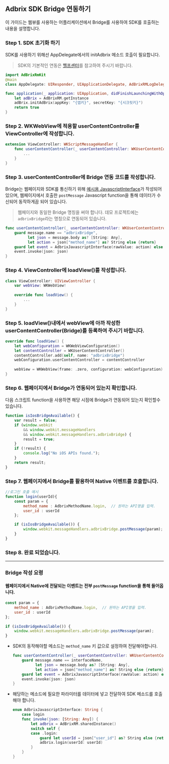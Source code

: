 ## Adbrix SDK Bridge 연동하기

이 가이드는 웹뷰를 사용하는 어플리케이션에서 Bridge를 사용하여 SDK를 호출하는 내용을 설명합니다. 

### Step 1. SDK 초기화 하기

SDK를 사용하기 위해선 AppDelegate에서의 initAdbrix 메소드 호출이 필요합니다.

> SDK의 기본적인 연동은 [헬프센터](https://help.dfinery.io/hc/ko/articles/900005450503-디파이너리-애드브릭스-연동하기-iOS-)를 참고하여 주시기 바랍니다.

```swift
import AdBrixRmKit
@main
class AppDelegate: UIResponder, UIApplicationDelegate, AdBrixRMLogDelegate {

func application(_ application: UIApplication, didFinishLaunchingWithOptions launchOptions: [UIApplication.LaunchOptionsKey: Any]?) -> Bool {
    let adBrix = AdBrixRM.getInstance
    adBrix.initAdBrix(appKey: "{앱키}", secretKey: "{시크릿키}")
    return true
}
```

### Step 2. WKWebView에 적용할 userContentController를 ViewController에 작성합니다. 

```swift
extension ViewController: WKScriptMessageHandler {
    func userContentController(_ userContentController: WKUserContentController, didReceive message: WKScriptMessage) {
        ...    
    }
}
```

### Step 3.  userContentController에 Bridge 연동 코드를 작성합니다.

Bridge는 웹페이지와 SDK를 통신하기 위해 [예시용 JavascriptInterface](file/AdbrixJavascriptInterface.swift)가 작성되어 있으며, 웹페이지에서 호출한 `postMessage`  Javascript function을 통해 데이터가 수신되어 동작하게끔 되어 있습니다.

> 웹페이지와 동일한 Bridge 명칭을 써야 합니다. 데모 프로젝트에는 `adbrixBridge`라는 명칭으로 연동되어 있습니다.

```swift
func userContentController(_ userContentController: WKUserContentController, didReceive message: WKScriptMessage) {
    guard message.name == "adbrixBridge",
          let json = message.body as? [String: Any],
          let action = json["method_name"] as? String else {return}
    guard let event = AdbrixJavascriptInterface(rawValue: action) else {return}
    event.invoke(json: json)
}
```

### Step 4. ViewController에 loadView()를 작성합니다.

```swift
class ViewController: UIViewController {
	var webView: WKWebView!
	
	override func loadView() {
	    ...
	}
}
```

### Step 5. loadView()내에서 webView에  아까 작성한userContentController(Bridge)를 등록하여 주시기 바랍니다.

```swift
override func loadView() {
	let webConfiguration = WKWebViewConfiguration()
    let contentController = WKUserContentController()
    contentController.add(self, name: "adbrixBridge")
    webConfiguration.userContentController = contentController
    
    webView = WKWebView(frame: .zero, configuration: webConfiguration)
}
```

### Step 6. 웹페이지에서 Bridge가 연동되어 있는지 확인합니다.

다음 스크립트 function을 사용하면 해당 시점에 Bridge가 연동되어 있는지 확인할수 있습니다.

```javascript
function isIosBridgeAvailable() {
    var result = false;
    if (window.webkit
        && window.webkit.messageHandlers
        && window.webkit.messageHandlers.adbrixBridge) {
        result = true;
    }
    if (!result) {
        console.log("No iOS APIs found.");
    }
    return result;
}
```

### Step 7. 웹페이지에서 Bridge를 활용하여 Native 이벤트를 호출합니다.

```javascript
//로그인 호출 예시
function login(userId){
    const param = {
        method_name : AdbrixMethodName.login,  // 원하는 API명을 입력.
        user_id : userId
    };

    if (isIosBridgeAvailable()) {
        window.webkit.messageHandlers.adbrixBridge.postMessage(param);
    }
}
```

### Step 8. 완료 되었습니다.

---

### Bridge 작성 요령

#### 웹페이지에서 Native에 전달되는 이벤트는 전부 `postMessage` function을 통해 들어옵니다. 

```javascript
const param = {
    method_name : AdbrixMethodName.login,  // 원하는 API명을 입력.
    user_id : userId
};
	
if (isIosBridgeAvailable()) {
	window.webkit.messageHandlers.adbrixBridge.postMessage(param);
}
```

- SDK의 동작해야할 메소드는 `method_name` 키 값으로 설정하여 전달해야합니다.

	```swift
	func userContentController(_ userContentController: WKUserContentController, didReceive message: WKScriptMessage) {
        guard message.name == interfaceName,
              let json = message.body as? [String: Any],
              let action = json["method_name"] as? String else {return}
        guard let event = AdbrixJavascriptInterface(rawValue: action) else {return}
        event.invoke(json: json)
    }
	```
	
- 해당하는 메소드에 필요한 파라미터를 데이터에 넣고 전달하여 SDK 메소드를 호출해야 합니다.

	```swift
	enum AdbrixJavascriptInterface: String {
		case login
		func invoke(json: [String: Any]) {
			let adbrix = AdBrixRM.sharedInstance()
			switch self {
			case .login:
	            guard let userId = json["user_id"] as? String else {return}
	            adbrix.login(userId: userId)
	        }
	    }
	}
	```
